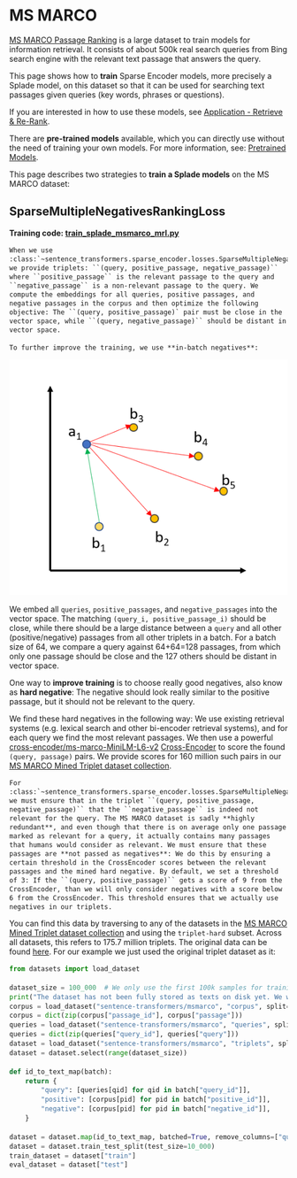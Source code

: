 # MS MARCO
[MS MARCO Passage Ranking](https://github.com/microsoft/MSMARCO-Passage-Ranking) is a large dataset to train models for information retrieval. It consists of about 500k real search queries from Bing search engine with the relevant text passage that answers the query.

This page shows how to **train** Sparse Encoder models, more precisely a Splade model, on this dataset so that it can be used for searching text passages given queries (key words, phrases or questions).

If you are interested in how to use these models, see [Application - Retrieve & Re-Rank](../../applications/retrieve_rerank/README.md).

There are **pre-trained models** available, which you can directly use without the need of training your own models. For more information, see: [Pretrained Models](../../../../docs/sparse_encoder/pretrained_models.md).


This page describes two strategies to **train a Splade models** on the MS MARCO dataset:

## SparseMultipleNegativesRankingLoss
**Training code: [train_splade_msmarco_mrl.py](train_splade_msmarco_mrl.py)**

```{eval-rst}
When we use :class:`~sentence_transformers.sparse_encoder.losses.SparseMultipleNegativesRankingLoss`, we provide triplets: ``(query, positive_passage, negative_passage)`` where ``positive_passage`` is the relevant passage to the query and ``negative_passage`` is a non-relevant passage to the query. We compute the embeddings for all queries, positive passages, and negative passages in the corpus and then optimize the following objective: The ``(query, positive_passage)` pair must be close in the vector space, while ``(query, negative_passage)`` should be distant in vector space.

To further improve the training, we use **in-batch negatives**: 
```

![MultipleNegativesRankingLoss](https://raw.githubusercontent.com/UKPLab/sentence-transformers/master/docs/img/MultipleNegativeRankingLoss.png)

We embed all `queries`, `positive_passages`, and `negative_passages` into the vector space. The matching `(query_i, positive_passage_i)` should be close, while there should be a large distance between a `query` and all other (positive/negative) passages from all other triplets in a batch. For a batch size of 64, we compare a query against 64+64=128 passages, from which only one passage should be close and the 127 others should be distant in vector space.

One way to **improve training** is to choose really good negatives, also know as **hard negative**: The negative should look really similar to the positive passage, but it should not be relevant to the query.

We find these hard negatives in the following way: We use existing retrieval systems (e.g. lexical search and other bi-encoder retrieval systems), and for each query we find the most relevant passages. We then use a powerful [cross-encoder/ms-marco-MiniLM-L6-v2](https://huggingface.co/cross-encoder/ms-marco-MiniLM-L6-v2) [Cross-Encoder](../../../cross_encoder/applications/README.md) to score the found `(query, passage)` pairs. We provide scores for 160 million such pairs in our [MS MARCO Mined Triplet dataset collection](https://huggingface.co/collections/sentence-transformers/ms-marco-mined-triplets-6644d6f1ff58c5103fe65f23).

```{eval-rst}
For :class:`~sentence_transformers.sparse_encoder.losses.SparseMultipleNegativesRankingLoss`, we must ensure that in the triplet ``(query, positive_passage, negative_passage)`` that the ``negative_passage`` is indeed not relevant for the query. The MS MARCO dataset is sadly **highly redundant**, and even though that there is on average only one passage marked as relevant for a query, it actually contains many passages that humans would consider as relevant. We must ensure that these passages are **not passed as negatives**: We do this by ensuring a certain threshold in the CrossEncoder scores between the relevant passages and the mined hard negative. By default, we set a threshold of 3: If the ``(query, positive_passage)`` gets a score of 9 from the CrossEncoder, than we will only consider negatives with a score below 6 from the CrossEncoder. This threshold ensures that we actually use negatives in our triplets.
```

You can find this data by traversing to any of the datasets in the [MS MARCO Mined Triplet dataset collection](https://huggingface.co/collections/sentence-transformers/ms-marco-mined-triplets-6644d6f1ff58c5103fe65f23) and using the ``triplet-hard`` subset. Across all datasets, this refers to 175.7 million triplets. The original data can be found [here](https://huggingface.co/datasets/sentence-transformers/msmarco-hard-negatives). For our example we just used the original triplet dataset as it:
```python
from datasets import load_dataset

dataset_size = 100_000  # We only use the first 100k samples for training
print("The dataset has not been fully stored as texts on disk yet. We will do this now.")
corpus = load_dataset("sentence-transformers/msmarco", "corpus", split="train")
corpus = dict(zip(corpus["passage_id"], corpus["passage"]))
queries = load_dataset("sentence-transformers/msmarco", "queries", split="train")
queries = dict(zip(queries["query_id"], queries["query"]))
dataset = load_dataset("sentence-transformers/msmarco", "triplets", split="train")
dataset = dataset.select(range(dataset_size))

def id_to_text_map(batch):
    return {
        "query": [queries[qid] for qid in batch["query_id"]],
        "positive": [corpus[pid] for pid in batch["positive_id"]],
        "negative": [corpus[pid] for pid in batch["negative_id"]],
    }

dataset = dataset.map(id_to_text_map, batched=True, remove_columns=["query_id", "positive_id", "negative_id"])
dataset = dataset.train_test_split(test_size=10_000)
train_dataset = dataset["train"]
eval_dataset = dataset["test"]
```